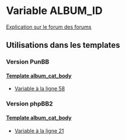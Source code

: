 # Variable ALBUM_ID
[Explication sur le forum des forums](http://forum.forumactif.com/t294113-listing-des-variables#ALBUM_ID)

## Utilisations dans les templates

### Version PunBB

#### [Template album_cat_body](punbb/album_cat_body.md)
* [Variable à la ligne 58](../punbb/album_cat_body.tpl#L58)

### Version phpBB2

#### [Template album_cat_body](subsilver/album_cat_body.md)
* [Variable à la ligne 21](../subsilver/album_cat_body.tpl#L21)